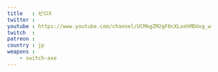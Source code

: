 ```yaml
---
title   : ゼロX
twitter : 
youtube : https://www.youtube.com/channel/UCMkgZM2gF0cXLxehMDUxg_w
twitch  : 
patreon : 
country : jp
weapons :
    - switch-axe
---
```


